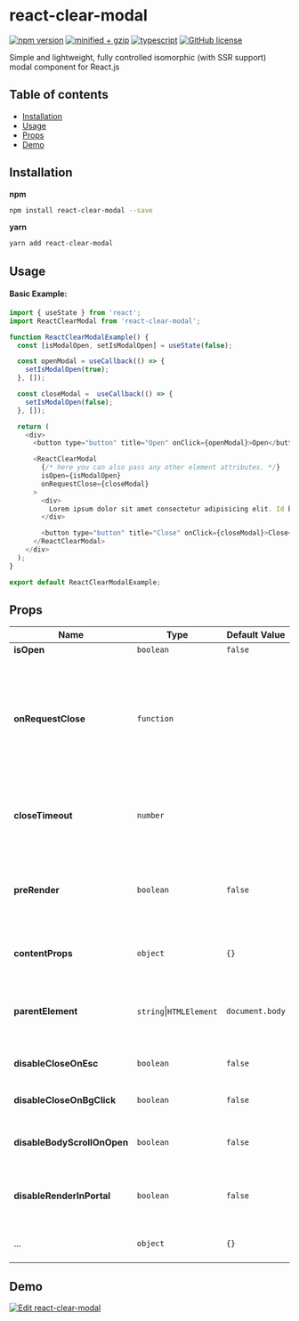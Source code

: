 # react-clear-modal

[![npm version](https://img.shields.io/npm/v/react-clear-modal)](https://www.npmjs.com/package/react-clear-modal@latest)
[![minified + gzip](https://img.shields.io/bundlephobia/minzip/react-clear-modal/latest)](https://bundlephobia.com/package/react-clear-modal@latest)
[![typescript](https://badgen.net/npm/types/react-clear-modal)](https://unpkg.com/react-clear-modal/dist/index.d.ts)
[![GitHub license](https://img.shields.io/badge/license-MIT-blue.svg)](https://github.com/vadymshymko/react-clear-modal/blob/master/LICENSE)

Simple and lightweight, fully controlled isomorphic (with SSR support) modal component for React.js

## Table of contents

- [Installation](#installation)
- [Usage](#usage)
- [Props](#props)
- [Demo](#demo)

## Installation

**npm**

```bash
npm install react-clear-modal --save
```

**yarn**

```bash
yarn add react-clear-modal
```

## Usage

#### Basic Example:

```js
import { useState } from 'react';
import ReactClearModal from 'react-clear-modal';

function ReactClearModalExample() {
  const [isModalOpen, setIsModalOpen] = useState(false);

  const openModal = useCallback(() => {
    setIsModalOpen(true);
  }, []);

  const closeModal =  useCallback(() => {
    setIsModalOpen(false);
  }, []);

  return (
    <div>
      <button type="button" title="Open" onClick={openModal}>Open</button>

      <ReactClearModal
        {/* here you can also pass any other element attributes. */}
        isOpen={isModalOpen}
        onRequestClose={closeModal}
      >
        <div>
          Lorem ipsum dolor sit amet consectetur adipisicing elit. Id beatae quia, neque modi libero quidem ipsum architecto, incidunt molestias culpa, totam accusantium reprehenderit animi voluptas magni alias error commodi ut.
        </div>

        <button type="button" title="Close" onClick={closeModal}>Close</button>
      </ReactClearModal>
    </div>
  );
}

export default ReactClearModalExample;
```

## Props

| Name                        | Type                    | Default Value   | Description                                                                                                                                                                                                    |
| --------------------------- | ----------------------- | --------------- | -------------------------------------------------------------------------------------------------------------------------------------------------------------------------------------------------------------- |
| **isOpen**                  | `boolean`               | `false`         | Is the modal open                                                                                                                                                                                              |
| **onRequestClose**          | `function`              |                 | The function that will be called to close the modal window when the ESC button is pressed (if `disableCloseOnEsc` !== true) or an area outside of the content is clicked (if `disableCloseOnBgClick` !== true) |
| **closeTimeout**            | `number`                |                 | Time period in milliseconds after which the modal close function (`onRequestClose` prop) will be called                                                                                                        |
| **preRender**               | `boolean`               | `false`         | Whether the modal window and its content must be present in the DOM when the `isOpen` property is set to `false`                                                                                               |
| **contentProps**            | `object`                | `{}`            | DOM props (HTMLAttributes) for modal content wrapper div                                                                                                                                                       |
| **parentElement**           | `string`\|`HTMLElement` | `document.body` | Modal Portal container element (`HTMLElement`) or css selector (`string`). Ignored if `disableRenderInPortal` is set to `true`                                                                                 |
| **disableCloseOnEsc**       | `boolean`               | `false`         | Prevent modal window from closing when `ESC` key is pressed                                                                                                                                                    |
| **disableCloseOnBgClick**   | `boolean`               | `false`         | Prevent modal from closing after clicking on modal background                                                                                                                                                  |
| **disableBodyScrollOnOpen** | `boolean`               | `false`         | Set `{overflow: hidden}` for `document.body` when modal is open                                                                                                                                                |
| **disableRenderInPortal**   | `boolean`               | `false`         | Prevent render modal in portal (if `true` it will be rendered directly inside parent component)                                                                                                                |
| ...                         | `object`                | `{}`            | DOM props (HTMLAttributes) for modal container div                                                                                                                                                             |

## Demo

[![Edit react-clear-modal](https://codesandbox.io/static/img/play-codesandbox.svg)](https://codesandbox.io/s/react-clear-modal-qdpb48)
